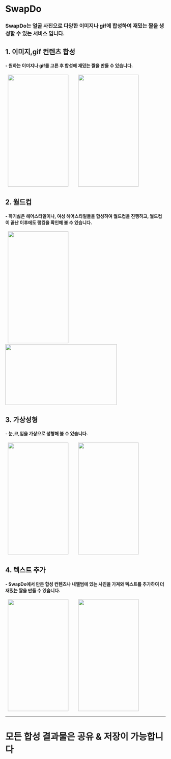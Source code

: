 # SwapDo 

### SwapDo는 얼굴 사진으로 다양한 이미지나 gif에 합성하여 재밌는 짤을 생성할 수 있는 서비스 입니다.

## 1. 이미지,gif 컨텐츠 합성

#### -  원하는 이미지나 gif를 고른 후 합성해 재밌는 짤을 만들 수 있습니다.

&nbsp;&nbsp;<img src="https://user-images.githubusercontent.com/62633444/98807837-99c0b080-245e-11eb-8742-596da4b83a31.png"  width="190" height="350">&nbsp;&nbsp;&nbsp;&nbsp;&nbsp;&nbsp;&nbsp;&nbsp;<img src="https://user-images.githubusercontent.com/62633444/98808174-15226200-245f-11eb-8374-d29e7876a2de.png"  width="190" height="350">

## 2. 월드컵 

#### -  하기싫은 헤어스타일이나, 여성 헤어스타일들을 합성하여 월드컵을 진행하고, 월드컵이 끝난 이후에도 랭킹을 확인해 볼 수 있습니다.

&nbsp;&nbsp;<img src="https://user-images.githubusercontent.com/62633444/98804837-0b4a3000-245a-11eb-93de-3ddbfda9ff6d.png"  width="190" height="350">&nbsp;&nbsp;&nbsp;&nbsp;&nbsp;&nbsp;&nbsp;&nbsp;<img src="https://user-images.githubusercontent.com/62633444/98807396-ece63380-245d-11eb-8a7a-40c687f88c95.png"  width="350" height="190">

## 3. 가상성형

#### -  눈,코,입을 가상으로 성형해 볼 수 있습니다.

&nbsp;&nbsp;<img src="https://user-images.githubusercontent.com/62633444/98807527-1bfca500-245e-11eb-9bda-4148f5f69761.png"  width="190" height="350">&nbsp;&nbsp;&nbsp;&nbsp;&nbsp;&nbsp;&nbsp;&nbsp;<img src="https://user-images.githubusercontent.com/62633444/98807528-1c953b80-245e-11eb-946b-4c5d45841a2d.png"  width="190" height="350">

## 4. 텍스트 추가

#### -  SwapDo에서 만든 합성 컨텐츠나 내앨범에 있는 사진을 가져와 텍스트를 추가하여 더 재밌는 짤을 만들 수 있습니다.

&nbsp;&nbsp;<img src="https://user-images.githubusercontent.com/62633444/98807658-536b5180-245e-11eb-9ff3-15a96257d85e.png"  width="190" height="350">&nbsp;&nbsp;&nbsp;&nbsp;&nbsp;&nbsp;&nbsp;&nbsp;<img src="https://user-images.githubusercontent.com/62633444/98807746-7433a700-245e-11eb-8f0c-7afb4c181a44.png"  width="190" height="350">

--------------------
# 모든 합성 결과물은 공유 & 저장이 가능합니다
